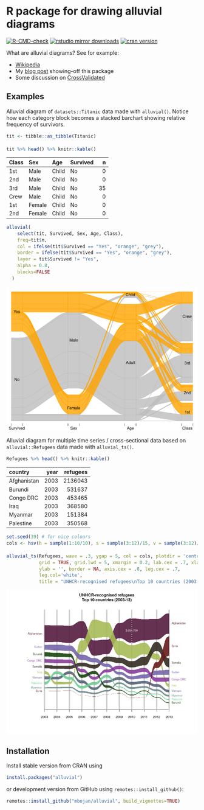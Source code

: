 
# R package for drawing alluvial diagrams

<!-- badges: start -->

[![R-CMD-check](https://github.com/mbojan/alluvial/workflows/R-CMD-check/badge.svg)](https://github.com/mbojan/alluvial/actions)
[![rstudio mirror
downloads](http://cranlogs.r-pkg.org/badges/alluvial?color=2ED968)](http://cranlogs.r-pkg.org/)
[![cran
version](http://www.r-pkg.org/badges/version/alluvial)](https://cran.r-project.org/package=alluvial)
<!-- badges: end -->

What are alluvial diagrams? See for example:

-   [Wikipedia](http://en.wikipedia.org/wiki/Alluvial_diagram)
-   My [blog post](http://bc.bojanorama.pl/2014/03/alluvial-diagrams)
    showing-off this package
-   Some discussion on
    [CrossValidated](http://stats.stackexchange.com/questions/12029/is-it-possible-to-create-parallel-sets-plot-using-r)

## Examples

Alluvial diagram of `datasets::Titanic` data made with `alluvial()`.
Notice how each category block becomes a stacked barchart showing
relative frequency of survivors.

``` r
tit <- tibble::as_tibble(Titanic)

tit %>% head() %>% knitr::kable()
```

| Class | Sex    | Age   | Survived |   n |
|:------|:-------|:------|:---------|----:|
| 1st   | Male   | Child | No       |   0 |
| 2nd   | Male   | Child | No       |   0 |
| 3rd   | Male   | Child | No       |  35 |
| Crew  | Male   | Child | No       |   0 |
| 1st   | Female | Child | No       |   0 |
| 2nd   | Female | Child | No       |   0 |

``` r
alluvial(
    select(tit, Survived, Sex, Age, Class),
    freq=tit$n,
    col = ifelse(tit$Survived == "Yes", "orange", "grey"),
    border = ifelse(tit$Survived == "Yes", "orange", "grey"),
    layer = tit$Survived != "Yes",
    alpha = 0.8,
    blocks=FALSE
  )
```

![](tools/alluvial-1.png)<!-- -->

Alluvial diagram for multiple time series / cross-sectional data based
on `alluvial::Refugees` data made with `alluvial_ts()`.

``` r
Refugees %>% head() %>% knitr::kable()
```

| country     | year | refugees |
|:------------|-----:|---------:|
| Afghanistan | 2003 |  2136043 |
| Burundi     | 2003 |   531637 |
| Congo DRC   | 2003 |   453465 |
| Iraq        | 2003 |   368580 |
| Myanmar     | 2003 |   151384 |
| Palestine   | 2003 |   350568 |

``` r
set.seed(39) # for nice colours
cols <- hsv(h = sample(1:10/10), s = sample(3:12)/15, v = sample(3:12)/15)

alluvial_ts(Refugees, wave = .3, ygap = 5, col = cols, plotdir = 'centred', alpha=.9,
            grid = TRUE, grid.lwd = 5, xmargin = 0.2, lab.cex = .7, xlab = '',
            ylab = '', border = NA, axis.cex = .8, leg.cex = .7,
            leg.col='white', 
            title = "UNHCR-recognised refugees\nTop 10 countries (2003-13)\n")
```

![](tools/alluvial_ts-1.png)<!-- -->

## Installation

Install stable version from CRAN using

``` r
install.packages("alluvial")
```

or development version from GitHub using `remotes::install_github()`:

``` r
remotes::install_github("mbojan/alluvial", build_vignettes=TRUE)
```
